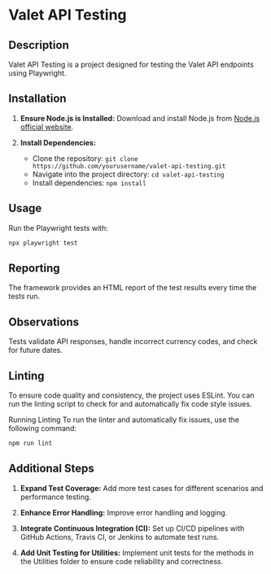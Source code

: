 # Valet API Testing

## Description
Valet API Testing is a project designed for testing the Valet API endpoints using Playwright.

## Installation

1. **Ensure Node.js is Installed:**
   Download and install Node.js from [Node.js official website](https://nodejs.org/).

2. **Install Dependencies:**
   - Clone the repository: `git clone https://github.com/yourusername/valet-api-testing.git`
   - Navigate into the project directory: `cd valet-api-testing`
   - Install dependencies: `npm install`

## Usage

Run the Playwright tests with:
```bash
npx playwright test
```
## Reporting
The framework provides an HTML report of the test results every time the tests run.

## Observations
Tests validate API responses, handle incorrect currency codes, and check for future dates.

## Linting
To ensure code quality and consistency, the project uses ESLint. You can run the linting script to check for and automatically fix code style issues.

Running Linting
To run the linter and automatically fix issues, use the following command:
```bash
npm run lint
```
## Additional Steps
1. **Expand Test Coverage:**
Add more test cases for different scenarios and performance testing.

2. **Enhance Error Handling:**
Improve error handling and logging.

3. **Integrate Continuous Integration (CI):**
Set up CI/CD pipelines with GitHub Actions, Travis CI, or Jenkins to automate test runs.

4. **Add Unit Testing for Utilities:**
Implement unit tests for the methods in the Utilities folder to ensure code reliability and correctness.

